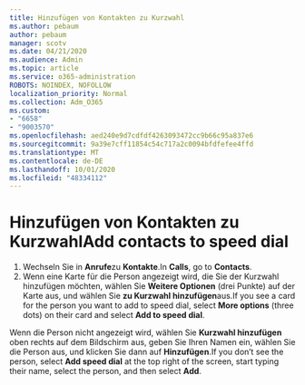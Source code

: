 ```yaml
---
title: Hinzufügen von Kontakten zu Kurzwahl
ms.author: pebaum
author: pebaum
manager: scotv
ms.date: 04/21/2020
ms.audience: Admin
ms.topic: article
ms.service: o365-administration
ROBOTS: NOINDEX, NOFOLLOW
localization_priority: Normal
ms.collection: Adm_O365
ms.custom:
- "6658"
- "9003570"
ms.openlocfilehash: aed240e9d7cdfdf4263093472cc9b66c95a837e6
ms.sourcegitcommit: 9a39e7cff11854c54c717a2c0094bfdfefee4ffd
ms.translationtype: MT
ms.contentlocale: de-DE
ms.lasthandoff: 10/01/2020
ms.locfileid: "48334112"
---
```

# <a name="add-contacts-to-speed-dial"></a><span data-ttu-id="c50f3-102">Hinzufügen von Kontakten zu Kurzwahl</span><span class="sxs-lookup"><span data-stu-id="c50f3-102">Add contacts to speed dial</span></span>

1. <span data-ttu-id="c50f3-103">Wechseln Sie in  **Anrufe**zu  **Kontakte**.</span><span class="sxs-lookup"><span data-stu-id="c50f3-103">In  **Calls**, go to  **Contacts**.</span></span>
2. <span data-ttu-id="c50f3-104">Wenn eine Karte für die Person angezeigt wird, die Sie der Kurzwahl hinzufügen möchten, wählen Sie  **Weitere Optionen**  (drei Punkte) auf der Karte aus, und wählen Sie  **zu Kurzwahl hinzufügen**aus.</span><span class="sxs-lookup"><span data-stu-id="c50f3-104">If you see a card for the person you want to add to speed dial, select  **More options**  (three dots) on their card and select  **Add to speed dial**.</span></span>

<span data-ttu-id="c50f3-105">Wenn die Person nicht angezeigt wird, wählen Sie  **Kurzwahl hinzufügen**  oben rechts auf dem Bildschirm aus, geben Sie Ihren Namen ein, wählen Sie die Person aus, und klicken Sie dann auf  **Hinzufügen**.</span><span class="sxs-lookup"><span data-stu-id="c50f3-105">If you don’t see the person, select  **Add speed dial**  at the top right of the screen, start typing their name, select the person, and then select  **Add**.</span></span>
